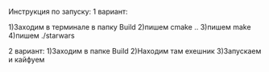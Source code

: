 Инструкция по запуску:
1 вариант:

1)Заходим в терминале в папку Build 
2)пишем cmake .. 
3)пишем make 
4)пишем ./starwars

2 вариант: 
1)Заходим в папке Build 
2)Находим там exeшник 
3)Запускаем и кайфуем

